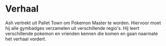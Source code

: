 # Verhaal

Ash vertrekt uit Pallet Town om Pokemon Master te worden. Hiervoor moet hij alle gymbadges verzamelen uit verschillende regio's.
Hij leert verschillende pokemon en vrienden kennen die komen en gaan naarmate het verhaal vordert.
